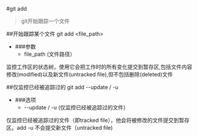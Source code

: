 #git add
>git开始跟踪一个文件

##开始跟踪某个文件
    git add <file_path>
    
*   ###参数
    *   file_path (文件路径）

监控工作区的状态树，使用它会把工作时的所有变化提交到暂存区,包括文件内容修改(modified)以及新文件(untracked file),但不包括删除(deleted)文件

##仅监控已经被追踪过的
    git add --update / -u
    
*   ###选项
    *   --update / -u (仅监控已经被追踪过的文件）

仅监控已经被追踪过的文件（即tracked file），他会将被修改的文件提交到暂存区。add -u 不会提交新文件（untracked file)